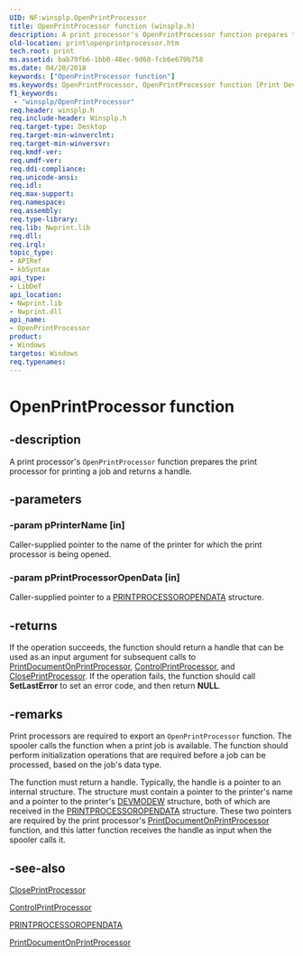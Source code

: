 ```yaml
---
UID: NF:winsplp.OpenPrintProcessor
title: OpenPrintProcessor function (winsplp.h)
description: A print processor's OpenPrintProcessor function prepares the print processor for printing a job and returns a handle.
old-location: print\openprintprocessor.htm
tech.root: print
ms.assetid: bab79fb6-1bb0-48ec-9d60-fcb6e679b758
ms.date: 04/20/2018
keywords: ["OpenPrintProcessor function"]
ms.keywords: OpenPrintProcessor, OpenPrintProcessor function [Print Devices], print.openprintprocessor, spoolfnc_b8a185f0-4289-49bb-bb98-b6f54b66fa70.xml, winsplp/OpenPrintProcessor
f1_keywords:
 - "winsplp/OpenPrintProcessor"
req.header: winsplp.h
req.include-header: Winsplp.h
req.target-type: Desktop
req.target-min-winverclnt: 
req.target-min-winversvr: 
req.kmdf-ver: 
req.umdf-ver: 
req.ddi-compliance: 
req.unicode-ansi: 
req.idl: 
req.max-support: 
req.namespace: 
req.assembly: 
req.type-library: 
req.lib: Nwprint.lib
req.dll: 
req.irql: 
topic_type:
- APIRef
- kbSyntax
api_type:
- LibDef
api_location:
- Nwprint.lib
- Nwprint.dll
api_name:
- OpenPrintProcessor
product:
- Windows
targetos: Windows
req.typenames: 
---
```


# OpenPrintProcessor function


## -description


A print processor's <code>OpenPrintProcessor</code> function prepares the print processor for printing a job and returns a handle.


## -parameters




### -param pPrinterName [in]

Caller-supplied pointer to the name of the printer for which the print processor is being opened.


### -param pPrintProcessorOpenData [in]

Caller-supplied pointer to a <a href="https://docs.microsoft.com/windows-hardware/drivers/ddi/winsplp/ns-winsplp-_printprocessoropendata">PRINTPROCESSOROPENDATA</a> structure.


## -returns



If the operation succeeds, the function should return a handle that can be used as an input argument for subsequent calls to <a href="https://docs.microsoft.com/windows-hardware/drivers/ddi/winsplp/nf-winsplp-printdocumentonprintprocessor">PrintDocumentOnPrintProcessor</a>, <a href="https://docs.microsoft.com/windows-hardware/drivers/ddi/winsplp/nf-winsplp-controlprintprocessor">ControlPrintProcessor</a>, and <a href="https://docs.microsoft.com/windows-hardware/drivers/ddi/winsplp/nf-winsplp-closeprintprocessor">ClosePrintProcessor</a>. If the operation fails, the function should call <b>SetLastError</b> to set an error code, and then return <b>NULL</b>.




## -remarks



Print processors are required to export an <code>OpenPrintProcessor</code> function. The spooler calls the function when a print job is available. The function should perform initialization operations that are required before a job can be processed, based on the job's data type.

The function must return a handle. Typically, the handle is a pointer to an internal structure. The structure must contain a pointer to the printer's name and a pointer to the printer's <a href="https://docs.microsoft.com/windows/win32/api/wingdi/ns-wingdi-devmodew">DEVMODEW</a> structure, both of which are received in the <a href="https://docs.microsoft.com/windows-hardware/drivers/ddi/winsplp/ns-winsplp-_printprocessoropendata">PRINTPROCESSOROPENDATA</a> structure. These two pointers are required by the print processor's <a href="https://docs.microsoft.com/windows-hardware/drivers/ddi/winsplp/nf-winsplp-printdocumentonprintprocessor">PrintDocumentOnPrintProcessor</a> function, and this latter function receives the handle as input when the spooler calls it.




## -see-also




<a href="https://docs.microsoft.com/windows-hardware/drivers/ddi/winsplp/nf-winsplp-closeprintprocessor">ClosePrintProcessor</a>



<a href="https://docs.microsoft.com/windows-hardware/drivers/ddi/winsplp/nf-winsplp-controlprintprocessor">ControlPrintProcessor</a>



<a href="https://docs.microsoft.com/windows-hardware/drivers/ddi/winsplp/ns-winsplp-_printprocessoropendata">PRINTPROCESSOROPENDATA</a>



<a href="https://docs.microsoft.com/windows-hardware/drivers/ddi/winsplp/nf-winsplp-printdocumentonprintprocessor">PrintDocumentOnPrintProcessor</a>
 

 

